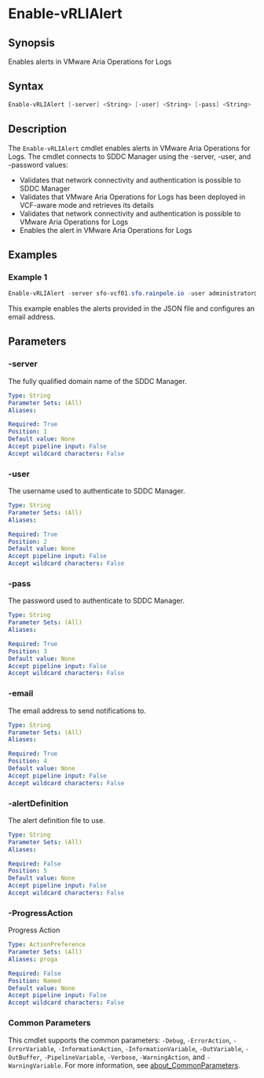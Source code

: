 # Enable-vRLIAlert

## Synopsis

Enables alerts in VMware Aria Operations for Logs

## Syntax

```powershell
Enable-vRLIAlert [-server] <String> [-user] <String> [-pass] <String> [-email] <String> [[-alertDefinition] <String>] [-ProgressAction <ActionPreference>] [<CommonParameters>]
```

## Description

The `Enable-vRLIAlert` cmdlet enables alerts in VMware Aria Operations for Logs.
The cmdlet connects to SDDC Manager using the -server, -user, and -password values:

- Validates that network connectivity and authentication is possible to SDDC Manager
- Validates that VMware Aria Operations for Logs has been deployed in VCF-aware mode and retrieves its details
- Validates that network connectivity and authentication is possible to VMware Aria Operations for Logs
- Enables the alert in VMware Aria Operations for Logs

## Examples

### Example 1

```powershell
Enable-vRLIAlert -server sfo-vcf01.sfo.rainpole.io -user administrator@vsphere.local -pass VMw@re1! -email administrator@rainpole.io -alertDefinition ".\SampleNotifications\aria-operations-logs-alerts-vcf.json"
```

This example enables the alerts provided in the JSON file and configures an email address.

## Parameters

### -server

The fully qualified domain name of the SDDC Manager.

```yaml
Type: String
Parameter Sets: (All)
Aliases:

Required: True
Position: 1
Default value: None
Accept pipeline input: False
Accept wildcard characters: False
```

### -user

The username used to authenticate to SDDC Manager.

```yaml
Type: String
Parameter Sets: (All)
Aliases:

Required: True
Position: 2
Default value: None
Accept pipeline input: False
Accept wildcard characters: False
```

### -pass

The password used to authenticate to SDDC Manager.

```yaml
Type: String
Parameter Sets: (All)
Aliases:

Required: True
Position: 3
Default value: None
Accept pipeline input: False
Accept wildcard characters: False
```

### -email

The email address to send notifications to.

```yaml
Type: String
Parameter Sets: (All)
Aliases:

Required: True
Position: 4
Default value: None
Accept pipeline input: False
Accept wildcard characters: False
```

### -alertDefinition

The alert definition file to use.

```yaml
Type: String
Parameter Sets: (All)
Aliases:

Required: False
Position: 5
Default value: None
Accept pipeline input: False
Accept wildcard characters: False
```

### -ProgressAction

Progress Action

```yaml
Type: ActionPreference
Parameter Sets: (All)
Aliases: proga

Required: False
Position: Named
Default value: None
Accept pipeline input: False
Accept wildcard characters: False
```

### Common Parameters

This cmdlet supports the common parameters: `-Debug`, `-ErrorAction`, `-ErrorVariable`, `-InformationAction`, `-InformationVariable`, `-OutVariable`, `-OutBuffer`, `-PipelineVariable`, `-Verbose`, `-WarningAction`, and `-WarningVariable`. For more information, see [about_CommonParameters](http://go.microsoft.com/fwlink/?LinkID=113216).
